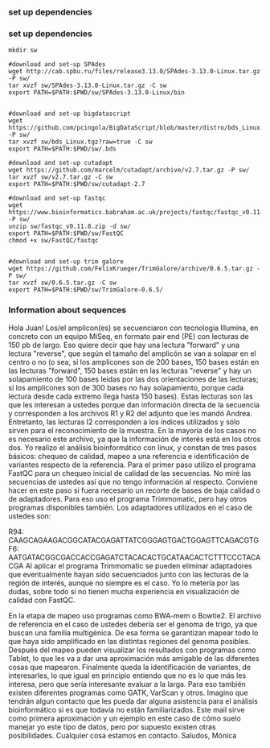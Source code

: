 ### set up dependencies

### set up dependencies
```
mkdir sw

#download and set-up SPAdes
wget http://cab.spbu.ru/files/release3.13.0/SPAdes-3.13.0-Linux.tar.gz -P sw/
tar xvzf sw/SPAdes-3.13.0-Linux.tar.gz -C sw
export PATH=$PATH:$PWD/sw/SPAdes-3.13.0-Linux/bin


#download and set-up bigdatascript
wget https://github.com/pcingola/BigDataScript/blob/master/distro/bds_Linux.tgz -P sw/
tar xvzf sw/bds_Linux.tgz?raw=true -C sw
export PATH=$PATH:$PWD/sw/.bds

#download and set-up cutadapt
wget https://github.com/marcelm/cutadapt/archive/v2.7.tar.gz -P sw/
tar xvzf sw/v2.7.tar.gz -C sw
export PATH=$PATH:$PWD/sw/cutadapt-2.7

#download and set-up fastqc
wget https://www.bioinformatics.babraham.ac.uk/projects/fastqc/fastqc_v0.11.8.zip -P sw/
unzip sw/fastqc_v0.11.8.zip -d sw/
export PATH=$PATH:$PWD/sw/FastQC
chmod +x sw/FastQC/fastqc


#download and set-up trim galore
wget https://github.com/FelixKrueger/TrimGalore/archive/0.6.5.tar.gz -P sw/
tar xvzf sw/0.6.5.tar.gz -C sw
export PATH=$PATH:$PWD/sw/TrimGalore-0.6.5/

```

### Information about sequences

Hola Juan!
Los/el amplicon(es) se secuenciaron con tecnología Illumina, en concreto con un equipo MiSeq, en formato pair end (PE) con lecturas de 150 pb de largo. Eso quiere decir que hay una lectura "forward" y una lectura "reverse", que según el tamaño del amplicón se van a solapar en el centro o no (o sea, si los amplicones son de 200 bases, 150 bases están en las lecturas "forward", 150 bases están en las lecturas "reverse" y hay un solapamiento de 100 bases leidas por las dos orientaciones de las lecturas; si los amplicones son de 300 bases no hay solapamiento, porque cada lectura desde cada extremo llega hasta 150 bases). Estas lecturas son las que les interesan a ustedes porque dan información directa de la secuencia y corresponden a los archivos R1 y R2 del adjunto que les mandó Andrea. Entretanto, las lecturas I2 corresponden a los índices utilizados y sólo sirven para el reconocimiento de la muestra. En la mayoría de los casos no es necesario este archivo, ya que la información de interés está en los otros dos.
Yo realizo el análisis bioinformático con linux, y constan de tres pasos básicos: chequeo de calidad, mapeo a una referencia e identificación de variantes respecto de la referencia. Para el primer paso utilizo el programa FastQC para un chequeo inicial de calidad de las secuencias. No miré las secuencias de ustedes así que no tengo información al respecto. Conviene hacer en este paso si fuera necesario un recorte de bases de baja calidad o de adaptadores. Para eso uso el programa Trimmomatic, pero hay otros programas disponibles también. Los adaptadores utilizados en el caso de ustedes son: 
 
R94: CAAGCAGAAGACGGCATACGAGATTATCGGGAGTGACTGGAGTTCAGACGTG
F6: AATGATACGGCGACCACCGAGATCTACACACTGCATAACACTCTTTCCCTACACGA
Al aplicar el programa Trimmomatic se pueden eliminar adaptadores que eventualmente hayan sido secuenciados junto con las lecturas de la región de interés, aunque no siempre es el caso. Yo lo metería por las dudas, sobre todo si no tienen mucha experiencia en visualización de calidad con FastQC.
 
En la etapa de mapeo uso programas como BWA-mem o Bowtie2. El archivo de referencia en el caso de ustedes debería ser el genoma de trigo, ya que buscan una familia multigénica. De esa forma se garantizan mapear todo lo que haya sido amplificado en las distintas regiones del genoma posibles.
Después del mapeo pueden visualizar los resultados con programas como Tablet, lo que les va a dar una aproximación más amigable de las diferentes cosas que mapearon.
Finalmente queda la identificación de variantes, de interesarles, lo que igual en principio entiendo que no es lo que más les interesa, pero que sería interesante evaluar a la larga. Para eso también existen diferentes programas como GATK, VarScan y otros.
Imagino que tendrán algun contacto que les pueda dar alguna asistencia para el análisis bioinformático si es que todavía no están familiarizados. Este mail sirve como primera aproximación y un ejemplo en este caso de cómo suelo manejar yo este tipo de datos, pero por supuesto existen otras posibilidades.
Cualquier cosa estamos en contacto.
Saludos,
Mónica
